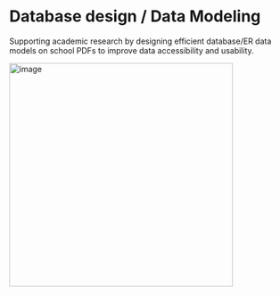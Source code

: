 # Database design / Data Modeling

Supporting academic research by designing efficient database/ER data models on school PDFs to improve data
accessibility and usability.


<img width="401" alt="image" src="https://github.com/user-attachments/assets/f572326d-89a1-4d01-aea7-8f9749dfcf31">

